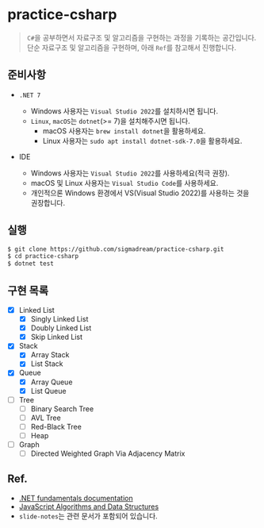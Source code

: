 # practice-csharp

> `C#`을 공부하면서 자료구조 및 알고리즘을 구현하는 과정을 기록하는 공간입니다. 단순 자료구조 및 알고리즘을 구현하며, 아래 `Ref`를 참고해서 진행합니다.

## 준비사항

- `.NET 7`

  - Windows 사용자는 `Visual Studio 2022`를 설치하시면 됩니다.
  - `Linux`, `macOS`는 `dotnet`(>= 7)을 설치해주시면 됩니다.
    - macOS 사용자는 `brew install dotnet`을 활용하세요.
    - Linux 사용자는 `sudo apt install dotnet-sdk-7.0`을 활용하세요.

- IDE
  - Windows 사용자는 `Visual Studio 2022`를 사용하세요(적극 권장).
  - macOS 및 Linux 사용자는 `Visual Studio Code`를 사용하세요.
  - 개인적으론 Windows 환경에서 VS(Visual Studio 2022)를 사용하는 것을 권장합니다.

## 실행

```bash
$ git clone https://github.com/sigmadream/practice-csharp.git
$ cd practice-csharp
$ dotnet test
```

## 구현 목록

- [x] Linked List
  - [x] Singly Linked List
  - [x] Doubly Linked List
  - [x] Skip Linked List
- [x] Stack
  - [x] Array Stack
  - [x] List Stack
- [x] Queue
  - [x] Array Queue
  - [x] List Queue
- [ ] Tree
  - [ ] Binary Search Tree
  - [ ] AVL Tree
  - [ ] Red-Black Tree
  - [ ] Heap
- [ ] Graph
  - [ ] Directed Weighted Graph Via Adjacency Matrix

## Ref.

- [.NET fundamentals documentation](https://learn.microsoft.com/en-us/dotnet/fundamentals?WT.mc_id=DOP-MVP-5001859)
- [JavaScript Algorithms and Data Structures](https://github.com/trekhleb/javascript-algorithms)
- `slide-notes`는 관련 문서가 포함되어 있습니다.
